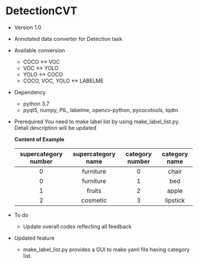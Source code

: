 # DetectionCVT
  - Version 1.0
  - Annotated data converter for Detection task
  - Available conversion
    - COCO <-> VOC
    - VOC <-> YOLO
    - YOLO <-> COCO
    - COCO, VOC, YOLO <-> LABELME
  - Dependency
    - python 3.7
    - pyqt5, numpy, PIL, labelme, opencv-python, pycocotools, tqdm
  - Prerequired
    You need to make label list by using make_label_list.py. Detail description will be updated
      
      **Content of Example**
  
      | supercategory number | supercategory name | category number | category name | 
      |:---:|:---:|:---:|:---:|
      |0|furniture|0|chair|
      |0|furniture|1|bed|
      |1|fruits|2|apple|
      |2|cosmetic|3|lipstick|
 - To do
   - Update overall codes reflecting all feedback
 - Updated feature
   - make_label_list.py provides a GUI to make yaml file having category list.
